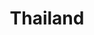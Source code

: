 ---
title: "Thailand"
introtext: "Dit is echt een vet land!"
introimage: "https://lh3.googleusercontent.com/MezFLEbY5UvU-CBNmD0UChE_2E-5Ker2fTzmpaFB3YIneoQe15vgqZh4uKFofI2_9j3y_V_vMPwxXfYpziXcBXy6CqbBo2TImwImtNULIY_zYmb-DLvr3z3imCvegyI1muxsic4N=w2400"
surface: 513000
inhabitants: 69040000
rate: 0,028
valuta: baht
---